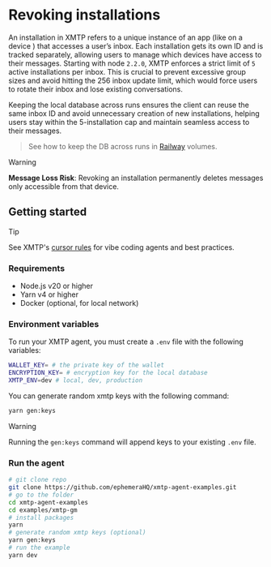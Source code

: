 # Revoking installations

An installation in XMTP refers to a unique instance of an app (like on a device ) that accesses a user’s inbox. Each installation gets its own ID and is tracked separately, allowing users to manage which devices have access to their messages. Starting with node `2.2.0`, XMTP enforces a strict limit of `5` active installations per inbox. This is crucial to prevent excessive group sizes and avoid hitting the 256 inbox update limit, which would force users to rotate their inbox and lose existing conversations.

Keeping the local database across runs ensures the client can reuse the same inbox ID and avoid unnecessary creation of new installations, helping users stay within the 5-installation cap and maintain seamless access to their messages.

> See how to keep the DB across runs in [Railway](https://github.com/ephemeraHQ/xmtp-agent-examples/discussions/77) volumes.

> [!WARNING]
> **Message Loss Risk**: Revoking an installation permanently deletes messages only accessible from that device.

## Getting started

> [!TIP]
> See XMTP's [cursor rules](/.cursor/README.md) for vibe coding agents and best practices.

### Requirements

- Node.js v20 or higher
- Yarn v4 or higher
- Docker (optional, for local network)

### Environment variables

To run your XMTP agent, you must create a `.env` file with the following variables:

```bash
WALLET_KEY= # the private key of the wallet
ENCRYPTION_KEY= # encryption key for the local database
XMTP_ENV=dev # local, dev, production
```

You can generate random xmtp keys with the following command:

```bash
yarn gen:keys
```

> [!WARNING]
> Running the `gen:keys` command will append keys to your existing `.env` file.

### Run the agent

```bash
# git clone repo
git clone https://github.com/ephemeraHQ/xmtp-agent-examples.git
# go to the folder
cd xmtp-agent-examples
cd examples/xmtp-gm
# install packages
yarn
# generate random xmtp keys (optional)
yarn gen:keys
# run the example
yarn dev
```
